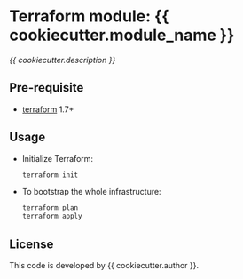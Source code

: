 # Terraform module: {{ cookiecutter.module_name }}
*{{ cookiecutter.description }}*

## Pre-requisite
  - [terraform](https://www.terraform.io/downloads.html) 1.7+

## Usage
- Initialize Terraform:
  ```bash
  terraform init
  ```
- To bootstrap the whole infrastructure:
  ```bash
  terraform plan
  terraform apply
  ```

## License
This code is developed by {{ cookiecutter.author }}.
